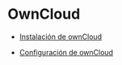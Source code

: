 # OwnCloud

- [Instalación de ownCloud](https://github.com/Mario-Alcaraz/Own-Cloud/blob/ccb3d428519be6116b05e58298a1c103da78ab4c/Instalaci%C3%B3n%20de%20ownCloud.md)

- [Configuración de ownCloud](https://github.com/Mario-Alcaraz/Own-Cloud/blob/d309b37d686435a3fdb72779a6146d9517ee21dd/Configuraci%C3%B3n%20de%20ownCloud.md)
